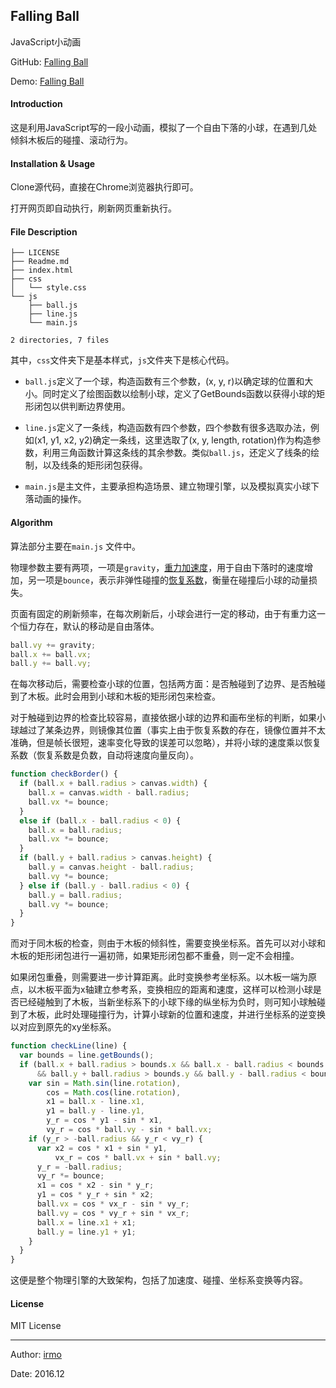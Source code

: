 ## Falling Ball

JavaScript小动画

GitHub: [Falling Ball](https://github.com/irmowan/FallingBall)

Demo: [Falling Ball](http://irmo.me/FallingBall/)

#### Introduction

这是利用JavaScript写的一段小动画，模拟了一个自由下落的小球，在遇到几处倾斜木板后的碰撞、滚动行为。

#### Installation & Usage

Clone源代码，直接在Chrome浏览器执行即可。

打开网页即自动执行，刷新网页重新执行。

#### File Description

```
├── LICENSE
├── Readme.md
├── index.html
├── css
│   └── style.css
└── js
    ├── ball.js
    ├── line.js
    └── main.js

2 directories, 7 files
```

其中，`css`文件夹下是基本样式，`js`文件夹下是核心代码。

- `ball.js`定义了一个球，构造函数有三个参数，(x, y, r)以确定球的位置和大小。同时定义了绘图函数以绘制小球，定义了GetBounds函数以获得小球的矩形闭包以供判断边界使用。
- `line.js`定义了一条线，构造函数有四个参数，四个参数有很多选取办法，例如(x1, y1, x2, y2)确定一条线，这里选取了(x, y, length, rotation)作为构造参数，利用三角函数计算这条线的其余参数。类似`ball.js`，还定义了线条的绘制，以及线条的矩形闭包获得。


- `main.js`是主文件，主要承担构造场景、建立物理引擎，以及模拟真实小球下落动画的操作。

#### Algorithm

算法部分主要在`main.js` 文件中。

物理参数主要有两项，一项是`gravity`，[重力加速度](https://zh.wikipedia.org/wiki/%E9%87%8D%E5%8A%9B%E5%8A%A0%E9%80%9F%E5%BA%A6)，用于自由下落时的速度增加，另一项是`bounce`，表示非弹性碰撞的[恢复系数](https://zh.wikipedia.org/wiki/%E6%81%A2%E5%A4%8D%E7%B3%BB%E6%95%B0)，衡量在碰撞后小球的动量损失。

页面有固定的刷新频率，在每次刷新后，小球会进行一定的移动，由于有重力这一个恒力存在，默认的移动是自由落体。

```javascript
ball.vy += gravity;
ball.x += ball.vx;
ball.y += ball.vy;
```
在每次移动后，需要检查小球的位置，包括两方面：是否触碰到了边界、是否触碰到了木板。此时会用到小球和木板的矩形闭包来检查。

对于触碰到边界的检查比较容易，直接依据小球的边界和画布坐标的判断，如果小球越过了某条边界，则镜像其位置（事实上由于恢复系数的存在，镜像位置并不太准确，但是帧长很短，速率变化导致的误差可以忽略），并将小球的速度乘以恢复系数（恢复系数是负数，自动将速度向量反向）。

```javascript
function checkBorder() {
  if (ball.x + ball.radius > canvas.width) {
    ball.x = canvas.width - ball.radius;
    ball.vx *= bounce;
  }
  else if (ball.x - ball.radius < 0) {
    ball.x = ball.radius;
    ball.vx *= bounce;
  }
  if (ball.y + ball.radius > canvas.height) {
    ball.y = canvas.height - ball.radius;
    ball.vy *= bounce;
  } else if (ball.y - ball.radius < 0) {
    ball.y = ball.radius;
    ball.vy *= bounce;
  }
}
```

而对于同木板的检查，则由于木板的倾斜性，需要变换坐标系。首先可以对小球和木板的矩形闭包进行一遍初筛，如果矩形闭包都不重叠，则一定不会相撞。

如果闭包重叠，则需要进一步计算距离。此时变换参考坐标系。以木板一端为原点，以木板平面为x轴建立参考系，变换相应的距离和速度，这样可以检测小球是否已经碰触到了木板，当新坐标系下的小球下缘的纵坐标为负时，则可知小球触碰到了木板，此时处理碰撞行为，计算小球新的位置和速度，并进行坐标系的逆变换以对应到原先的xy坐标系。

```javascript
function checkLine(line) {
  var bounds = line.getBounds();
  if (ball.x + ball.radius > bounds.x && ball.x - ball.radius < bounds.x + bounds.width 
      && ball.y + ball.radius > bounds.y && ball.y - ball.radius < bounds.y + bounds.height) {
    var sin = Math.sin(line.rotation),
        cos = Math.cos(line.rotation),
        x1 = ball.x - line.x1,
        y1 = ball.y - line.y1,
        y_r = cos * y1 - sin * x1,
        vy_r = cos * ball.vy - sin * ball.vx;
    if (y_r > -ball.radius && y_r < vy_r) {
      var x2 = cos * x1 + sin * y1,
          vx_r = cos * ball.vx + sin * ball.vy;
      y_r = -ball.radius;
      vy_r *= bounce;
      x1 = cos * x2 - sin * y_r;
      y1 = cos * y_r + sin * x2;
      ball.vx = cos * vx_r - sin * vy_r;
      ball.vy = cos * vy_r + sin * vx_r;
      ball.x = line.x1 + x1;
      ball.y = line.y1 + y1;
    }
  }
}
```

这便是整个物理引擎的大致架构，包括了加速度、碰撞、坐标系变换等内容。

#### License

MIT License

------

Author: [irmo](https://github.com/irmowan)

Date: 2016.12